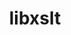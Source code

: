 ---
title: "libxslt"
layout: cache
categories: [package, v0.18.1]
meta: {"versions": ["1.1.33"], "compilers": ["gcc@=7.3.1"], "oss": ["amzn2"], "platforms": ["linux"], "targets": ["aarch64", "graviton2", "x86_64_v3", "x86_64_v4"], "stacks": ["aws-ahug", "aws-ahug-aarch64", "root"], "num_specs": 4, "num_specs_by_stack": {"root": 4, "aws-ahug-aarch64": 2, "aws-ahug": 2}}
spec_details: [{"hash": "bx5ebo2cyqxujastwi6n6spd7vvssxaw", "compiler": "gcc@=7.3.1", "versions": ["1.1.33"], "os": "amzn2", "platform": "linux", "target": "aarch64", "variants": ["+crypto", "~python"], "stacks": ["root", "aws-ahug-aarch64"], "size": "-", "tarball": "https://binaries.spack.io/releases/v0.18.1/build_cache/linux-amzn2-aarch64/gcc-7.3.1/libxslt-1.1.33/linux-amzn2-aarch64-gcc-7.3.1-libxslt-1.1.33-bx5ebo2cyqxujastwi6n6spd7vvssxaw.spack"}, {"hash": "vx6escplc5zww3rkumhmsswgco4izrb5", "compiler": "gcc@=7.3.1", "versions": ["1.1.33"], "os": "amzn2", "platform": "linux", "target": "x86_64_v4", "variants": ["+crypto", "~python"], "stacks": ["aws-ahug", "root"], "size": "-", "tarball": "https://binaries.spack.io/releases/v0.18.1/build_cache/linux-amzn2-x86_64_v4/gcc-7.3.1/libxslt-1.1.33/linux-amzn2-x86_64_v4-gcc-7.3.1-libxslt-1.1.33-vx6escplc5zww3rkumhmsswgco4izrb5.spack"}, {"hash": "inmhyi5su4nd7d4jagkjc3u5x3okdoff", "compiler": "gcc@=7.3.1", "versions": ["1.1.33"], "os": "amzn2", "platform": "linux", "target": "x86_64_v3", "variants": ["+crypto", "~python"], "stacks": ["aws-ahug", "root"], "size": "-", "tarball": "https://binaries.spack.io/releases/v0.18.1/build_cache/linux-amzn2-x86_64_v3/gcc-7.3.1/libxslt-1.1.33/linux-amzn2-x86_64_v3-gcc-7.3.1-libxslt-1.1.33-inmhyi5su4nd7d4jagkjc3u5x3okdoff.spack"}, {"hash": "l7o6tmcipfv6razqpmc4rdfhqj4qgnq5", "compiler": "gcc@=7.3.1", "versions": ["1.1.33"], "os": "amzn2", "platform": "linux", "target": "graviton2", "variants": ["+crypto", "~python"], "stacks": ["root", "aws-ahug-aarch64"], "size": "-", "tarball": "https://binaries.spack.io/releases/v0.18.1/build_cache/linux-amzn2-graviton2/gcc-7.3.1/libxslt-1.1.33/linux-amzn2-graviton2-gcc-7.3.1-libxslt-1.1.33-l7o6tmcipfv6razqpmc4rdfhqj4qgnq5.spack"}]
---